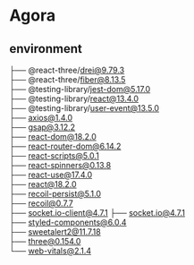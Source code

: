 # Agora

## environment

├── @react-three/drei@9.79.3 <br>
├── @react-three/fiber@8.13.5 <br>
├── @testing-library/jest-dom@5.17.0 <br>
├── @testing-library/react@13.4.0 <br>
├── @testing-library/user-event@13.5.0 <br>
├── axios@1.4.0 <br>
├── gsap@3.12.2 <br>
├── react-dom@18.2.0 <br>
├── react-router-dom@6.14.2 <br>
├── react-scripts@5.0.1 <br>
├── react-spinners@0.13.8 <br>
├── react-use@17.4.0 <br>
├── react@18.2.0 <br>
├── recoil-persist@5.1.0 <br>
├── recoil@0.7.7 <br>
├── socket.io-client@4.7.1
├── socket.io@4.7.1 <br>
├── styled-components@6.0.4 <br>
├── sweetalert2@11.7.18 <br>
├── three@0.154.0 <br>
└── web-vitals@2.1.4
